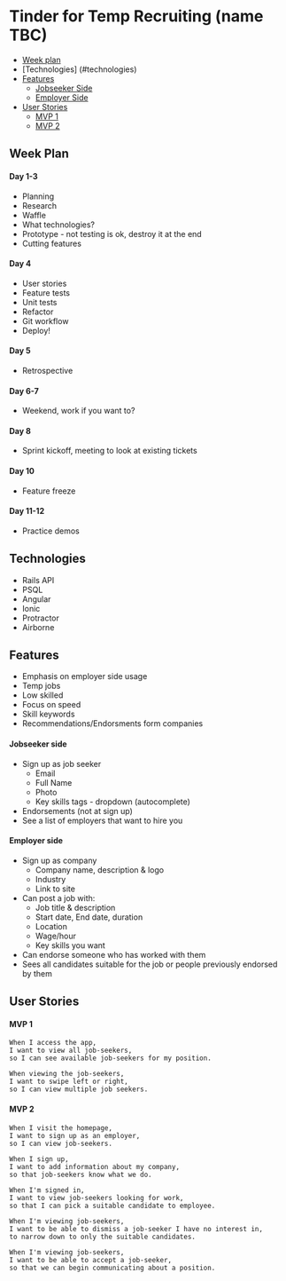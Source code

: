 # Tinder for Temp Recruiting (name TBC)

* [Week plan](#week-plan)
* [Technologies] (#technologies)
* [Features](#features)
  * [Jobseeker Side](#jobseeker-side)
  * [Employer Side](#employer-side)
* [User Stories](#user-stories)
  * [MVP 1](#mvp-1)
  * [MVP 2](#mvp-2)

## Week Plan

#### Day 1-3
  * Planning
  * Research
  * Waffle
  * What technologies?
  * Prototype - not testing is ok, destroy it at the end
  * Cutting features

#### Day 4
  * User stories
  * Feature tests
  * Unit tests
  * Refactor
  * Git workflow
  * Deploy!

#### Day 5
  * Retrospective

#### Day 6-7
  * Weekend, work if you want to?

#### Day 8
  * Sprint kickoff, meeting to look at existing tickets

#### Day 10
  * Feature freeze

#### Day 11-12
  * Practice demos


## Technologies
 * Rails API
 * PSQL
 * Angular
 * Ionic
 * Protractor
 * Airborne

## Features

  * Emphasis on employer side usage
  * Temp jobs
  * Low skilled
  * Focus on speed
  * Skill keywords
  * Recommendations/Endorsments form companies


#### Jobseeker side
  * Sign up as job seeker
    * Email
    * Full Name
    * Photo
    * Key skills tags - dropdown (autocomplete)
  * Endorsements (not at sign up)
  * See a list of employers that want to hire you


#### Employer side
  * Sign up as company
    * Company name, description & logo
    * Industry
    * Link to site
  * Can post a job with:
    * Job title & description
    * Start date, End date, duration
    * Location
    * Wage/hour
    * Key skills you want
  * Can endorse someone who has worked with them
  * Sees all candidates suitable for the job or people previously endorsed by them

## User Stories

#### MVP 1

```
When I access the app,
I want to view all job-seekers,
so I can see available job-seekers for my position.

When viewing the job-seekers,
I want to swipe left or right,
so I can view multiple job seekers.
```

#### MVP 2

```
When I visit the homepage,
I want to sign up as an employer,
so I can view job-seekers.

When I sign up,
I want to add information about my company,
so that job-seekers know what we do.

When I'm signed in,
I want to view job-seekers looking for work,
so that I can pick a suitable candidate to employee.

When I'm viewing job-seekers,
I want to be able to dismiss a job-seeker I have no interest in,
to narrow down to only the suitable candidates.

When I'm viewing job-seekers,
I want to be able to accept a job-seeker,
so that we can begin communicating about a position.
```
